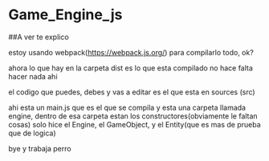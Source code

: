 # Game_Engine_js
##A ver te explico 

estoy usando webpack(https://webpack.js.org/) para compilarlo todo, ok?

ahora lo que hay en la carpeta dist es lo que esta compilado no hace falta hacer nada ahi

el codigo que puedes, debes y vas a editar es el que esta en sources (src)

ahi esta un main.js que es el que se compila y esta una carpeta llamada engine, dentro de esa carpeta estan los constructores(obviamente le faltan cosas) solo hice el Engine, el GameObject, y el Entity(que es mas de prueba que de logica)

bye y trabaja perro
